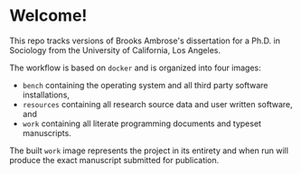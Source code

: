 # Welcome!

This repo tracks versions of Brooks Ambrose's dissertation for a Ph.D. in Sociology from the University of California, Los Angeles.

The workflow is based on `docker` and is organized into four images:

 * `bench` containing the operating system and all third party software installations,
 * `resources` containing all research source data and user written software, and
 * `work` containing all literate programming documents and typeset manuscripts.

The built `work` image represents the project in its entirety and when run will produce the exact manuscript submitted for publication.